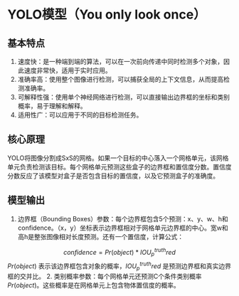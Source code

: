 # YOLO模型（You only look once）

## 基本特点

1. 速度快：是一种端到端的算法，可以在一次前向传递中同时检测多个对象，因此速度非常快，适用于实时应用。
2. 准确率高：使用整个图像进行检测，可以捕获全局的上下文信息，从而提高检测准确率。
3. 可解释性强：使用单个神经网络进行检测，可以直接输出边界框的坐标和类别概率，易于理解和解释。
4. 适用性广：可以应用于不同的目标检测任务。

## 核心原理

YOLO将图像分割成SxS的网格。如果一个目标的中心落入一个网格单元，该网格单元负责检测该目标。每个网格单元预测这些盒子的边界框和置信度分数。置信度分数反应了该模型对盒子是否包含目标的置信度，以及它预测盒子的准确度。

## 模型输出

1. 边界框（Bounding Boxes）参数：每个边界框包含5个预测：x、y、w、h和confidence。（x，y）坐标表示边界框相对于网格单元边界框的中心。宽w和高h是整张图像相对长度预测。还有一个置信度，计算公式：

$$confidence=Pr(object)* IOU^{truth}_pred$$
$Pr(object)$ 表示该边界框包含对象的概率，$IOU^{truth}_pred$ 是预测边界框和真实边界框的交并比。
2. 类别概率参数：每个网格单元还预测C个条件类别概率 $Pr(object)$。这些概率是在网格单元上包含物体置信度的概率。
